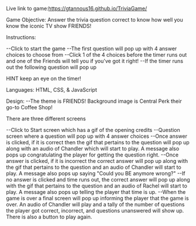 Live link to game:https://gtannous16.github.io/TriviaGame/

Game Objective: Answer the trivia question correct to know how well you know the iconic TV show FRIENDS!

Instructions: 

--Click to start the game
--The first question will pop up with 4 answer choices to choose from
--Click 1 of the 4 choices before the timer runs out and one of the Friends will tell you if you've got it right!
--If the timer runs out the following question will pop up

HINT keep an eye on the timer!

Languages: HTML, CSS, & JavaScript

Design: --The theme is FRIENDS! Background image  is Central Perk their go-to Coffee Shop! 

There are three different screens

--Click to Start screen which has a gif of the opening credits
--Question screen where a question will pop up with 4 answer choices
--Once answer is clicked, if it is correct then the gif that pertains to the question will pop up along with an audio of Chandler which will start to play. A message also pops up congratulating the player for getting the question right.
--Once answer is clicked, if it is incorrect the correct answer will pop up along with the gif that pertains to the question and an audio of Chandler will start to play. A message also pops up saying "Could you BE anymore wrong?"
--If no answer is clicked and time runs out, the correct answer will pop up along with the gif that pertains to the question and an audio of Rachel will start to play. A message also pops up telling the player that time is up.
--When the game is over a final screen will pop up informing the player that the game is over. An audio of Chandler will play and a tally of the number of questions the player got correct, incorrect, and questions unanswered will show up. There is also a button to play again.
